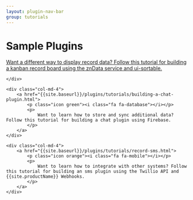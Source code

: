 ```yaml
---
layout: plugin-nav-bar
group: tutorials
---
```


# Sample Plugins

<div class="container-fluid center-text">
	<div class="col-md-4">
		<a href="{{site.baseurl}}/plugins/tutorials/record-board.html">
			<p class="icon blue"><i class="fa fa-columns"></i></p> 
			<p>
				Want a different way to display record data? Follow this tutorial for building a kanban record board using the znData service and ui-sortable.
			</p>
		</a>

	</div>
	
	<div class="col-md-4">
		<a href="{{site.baseurl}}/plugins/tutorials/building-a-chat-plugin.html">
			<p class="icon green"><i class="fa fa-database"></i></p> 
			<p>
				Want to learn how to store and sync additional data? Follow this tutorial for building a chat plugin using Firebase.
			</p>
		</a>
	</div>

	<div class="col-md-4">
		<a href="{{site.baseurl}}/plugins/tutorials/record-sms.html">
			<p class="icon orange"><i class="fa fa-mobile"></i></p> 
			<p>
				Want to learn how to integrate with other systems? Follow this tutorial for building an sms plugin using the Twillio API and {{site.productName}} Webhooks.
			</p>
		</a>
	</div>
	
</div>
